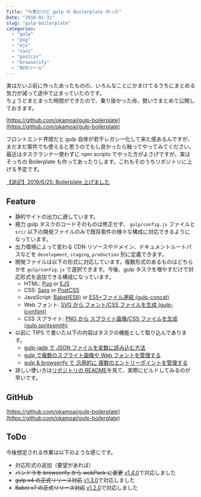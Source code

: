 ```yaml
---
Title: "今更だけど gulp の Boilerplate 作った"
Date: "2018-01-31"
slug: "gulp-boilerplate"
categories:
  - "gulp"
  - "pug"
  - "ejs"
  - "sass"
  - "postcss"
  - "browserify"
  - "制作ツール"
---
```


実はだいぶ前に作ったあったものの、いろんなことにかまけてるうちにまとめる気力が減って途中で止まっていたのです。  
ちょうどまとまった時間ができたので、乗り掛かった舟、勢いでまとめて公開しておきます。

[https://github.com/okamoai/gulp-boilerplate](https://github.com/okamoai/gulp-boilerplate)

フロントエンド界隈だと gulp 自体が若干レガシー化して来た感あるんですが、まだまだ案件でも使えると思うのでもし良かったら触ってやってみてください。  
最近はタスクランナー使わずに npm scripts でやった方がよさげですが、実はそっちの Boilerplate も作ってあったりします。これもそのうちリポジトリに上げる予定です。

[【追記】2019/6/25: Boilerplate 上げました](../../201906/static-web-boilerplate/)

## Feature

- 静的サイトの出力に適しています。
- 極力 gulp タスクのコードそのものは修正せず、 `gulp/config.js` ファイルと `src/` 以下の開発ファイルのみで既存案件の様々な構成に対応できるようになっています。
- 出力環境によって変わる CDN リソースやドメイン、ドキュメントルートパスなどを `development`, `staging`, `production` 別に定義できます。
- 開発ファイルは以下の形式に対応しています。複数形式のあるものはどちらかを `gulp/config.js` で選択できます。今後、gulp タスクを増やすだけで対応形式を追加できる構成になっています。
  - HTML: [Pug](https://pugjs.org/) or [EJS](http://ejs.co/)
  - CSS: [Sass](http://sass-lang.com/) or [PostCSS](http://postcss.org/)
  - JavaScript: [Babel(ES6)](https://babeljs.io/) or [ES5+ファイル連結 (gulp-concat)](https://github.com/gulp-community/gulp-concat)
  - Web フォント: [SVG から フォント/CSS ファイルを生成 (gulp-iconfont)](https://github.com/nfroidure/gulp-iconfont)
  - CSS スプライト: [PNG から スプライト画像/CSS ファイルを生成 (gulp.spritesmith)](https://github.com/twolfson/gulp.spritesmith)
- 以前に TIPS で書いた以下の内容はタスクの機能として取り込んであります。
  - [gulp-jade で JSON ファイルを変数に読み込む方法](/201605/jade-json-variable/)
  - [gulp で複数のスプライト画像や Web フォントを管理する](/201606/example-gulp-task-split-by-directory/)
  - [gulp & browserify で 汎用的に 複数のエントリーポイントを管理する](/201611/browserify-gulp-task/)
- 詳しい使い方は[リポジトリの README](https://github.com/okamoai/gulp-boilerplate/blob/master/README.md)を見て、実際にビルドしてみるのが早いです。

## GitHub

[https://github.com/okamoai/gulp-boilerplate](https://github.com/okamoai/gulp-boilerplate)

## ToDo

今後想定される作業は以下のような感じです。

- 対応形式の追加（要望があれば）
- ~~バンドラを browserify から webPack に変更~~ [v1.4.0](https://github.com/okamoai/gulp-boilerplate/tree/v1.4.0)で対応しました
- ~~gulp v4 の正式リリース対応~~ [v1.3.0](https://github.com/okamoai/gulp-boilerplate/tree/v1.3.0)で対応しました
- ~~Babel v7 の正式リリース対応~~ [v1.2.0](https://github.com/okamoai/gulp-boilerplate/tree/v1.2.0)で対応しました
